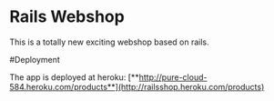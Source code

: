 # Rails Webshop

This is a totally new exciting webshop based on rails.

#Deployment

The app is deployed at heroku:
[**http://pure-cloud-584.heroku.com/products**](http://railsshop.heroku.com/products)
